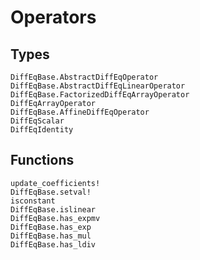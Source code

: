 # Operators


## Types

```@docs
DiffEqBase.AbstractDiffEqOperator
DiffEqBase.AbstractDiffEqLinearOperator
DiffEqBase.FactorizedDiffEqArrayOperator
DiffEqArrayOperator
DiffEqBase.AffineDiffEqOperator
DiffEqScalar
DiffEqIdentity
```


## Functions

```@docs
update_coefficients!
DiffEqBase.setval!
isconstant
DiffEqBase.islinear
DiffEqBase.has_expmv
DiffEqBase.has_exp
DiffEqBase.has_mul
DiffEqBase.has_ldiv
```
